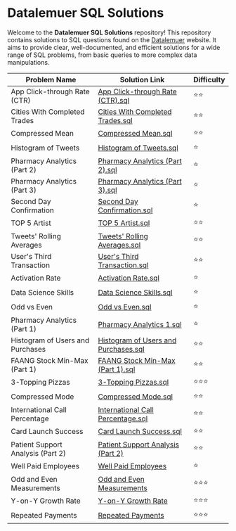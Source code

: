 # Datalemuer SQL Solutions

Welcome to the **Datalemuer SQL Solutions** repository! This repository contains solutions to SQL questions found on the [Datalemuer](https://datalemur.com) website. It aims to provide clear, well-documented, and efficient solutions for a wide range of SQL problems, from basic queries to more complex data manipulations.


| Problem Name                               | Solution Link                                                              | Difficulty |
|--------------------------------------------|----------------------------------------------------------------------------|------------|
| App Click-through Rate (CTR)               | [App Click-through Rate (CTR).sql](./App%20Click-through%20Rate%20(CTR).sql) | ⭐⭐        |
| Cities With Completed Trades               | [Cities With Completed Trades.sql](./Cities%20With%20Completed%20Trades.sql) | ⭐⭐        |
| Compressed Mean                            | [Compressed Mean.sql](./Compressed%20Mean.sql)                             | ⭐⭐        |
| Histogram of Tweets                        | [Histogram of Tweets.sql](./Histogram_of_Tweets.sql)                       | ⭐         |
| Pharmacy Analytics (Part 2)               | [Pharmacy Analytics (Part 2).sql](./Pharmacy%20Analytics%20(Part%202).sql) | ⭐         |
| Pharmacy Analytics (Part 3)               | [Pharmacy Analytics (Part 3).sql](./Pharmacy%20Analytics%20(Part%203).sql) | ⭐         |
| Second Day Confirmation                    | [Second Day Confirmation.sql](./Second%20Day%20Confirmation.sql)           | ⭐         |
| TOP 5 Artist                               | [TOP 5 Artist.sql](./TOP%205%20Artist.sql)                                 | ⭐⭐        |
| Tweets' Rolling Averages                   | [Tweets' Rolling Averages.sql](./Tweets%27%20Rolling%20Averages.sql)       | ⭐⭐        |
| User's Third Transaction                   | [User's Third Transaction.sql](./User%27s%20Third%20Transaction.sql)       | ⭐⭐        |
| Activation Rate                            | [Activation Rate.sql](./Activation%20Rate.sql)                             | ⭐         |
| Data Science Skills                        | [Data Science Skills.sql](./Data%20Science%20Skills.sql)                   | ⭐         |
| Odd vs Even                                | [Odd vs Even.sql](./Odd%20vs%20Even.sql)                                   | ⭐         |
| Pharmacy Analytics (Part 1)               | [Pharmacy Analytics 1.sql](./Pharmacy%20Analytics%201.sql)                 | ⭐         |
| Histogram of Users and Purchases           | [Histogram of Users and Purchases.sql](./Histogram%20of%20Users%20and%20Purchases.sql) | ⭐⭐      |
| FAANG Stock Min-Max (Part 1)              | [FAANG Stock Min-Max (Part 1).sql](./FAANGStockMin-Max(Part%201).sql)      | ⭐⭐        |
| 3-Topping Pizzas                           | [3-Topping Pizzas.sql](./3-Topping%20Pizzas.sql)                           | ⭐⭐⭐        |
| Compressed Mode                             | [Compressed Mode.sql](./Compressed%20Mode.sql)                            | ⭐⭐          |
| International Call Percentage               | [International Call Percentage.sql](./International20%Call20%Percentage.sql)| ⭐⭐          |
| Card Launch Success                         | [Card Launch Success.sql](./Card20%Launch20%Success.sql)| ⭐⭐          |
| Patient Support Analysis (Part 2)           | [Patient Support Analysis (Part 2)](./Patient%20Support%20Analysis%20(Part%202).sql)| ⭐⭐          |
| Well Paid Employees                         | [Well Paid Employees](./Well%20Paid%20Employees.sql)|  ⭐   |
| Odd and Even Measurements                   | [Odd and Even Measurements](./Odd%20and%20Even%20Measurements.sql)  | ⭐⭐⭐ |
| Y-on-Y Growth Rate                          | [Y-on-Y Growth Rate](./Y-on-Y%20Growth%20Rate.sql)   | ⭐⭐⭐   |
| Repeated Payments                           | [Repeated Payments](./Repeated20%Payments.sql)  | ⭐⭐⭐   |
